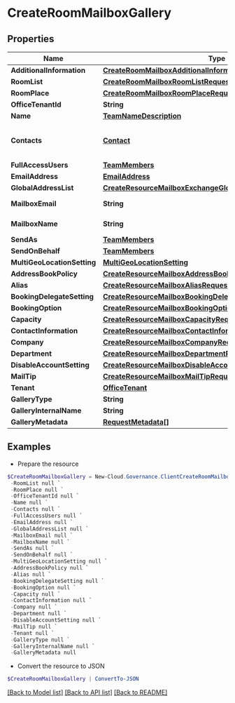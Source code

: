 # CreateRoomMailboxGallery
## Properties

Name | Type | Description | Notes
------------ | ------------- | ------------- | -------------
**AdditionalInformation** | [**CreateRoomMailboxAdditionalInformationRequestModel**](CreateRoomMailboxAdditionalInformationRequestModel.md) |  | [optional] 
**RoomList** | [**CreateRoomMailboxRoomListRequestModel**](CreateRoomMailboxRoomListRequestModel.md) |  | [optional] 
**RoomPlace** | [**CreateRoomMailboxRoomPlaceRequestModel**](CreateRoomMailboxRoomPlaceRequestModel.md) |  | [optional] 
**OfficeTenantId** | **String** |  | [optional] 
**Name** | [**TeamNameDescription**](TeamNameDescription.md) |  | [optional] 
**Contacts** | [**Contact**](Contact.md) | Activity model for primary contact,secondary contact | [optional] 
**FullAccessUsers** | [**TeamMembers**](TeamMembers.md) |  | [optional] 
**EmailAddress** | [**EmailAddress**](EmailAddress.md) |  | [optional] 
**GlobalAddressList** | [**CreateResourceMailboxExchangeGlobalAddressListRequestModel**](CreateResourceMailboxExchangeGlobalAddressListRequestModel.md) |  | [optional] 
**MailboxEmail** | **String** |  | [optional] [readonly] 
**MailboxName** | **String** |  | [optional] [readonly] 
**SendAs** | [**TeamMembers**](TeamMembers.md) |  | [optional] 
**SendOnBehalf** | [**TeamMembers**](TeamMembers.md) |  | [optional] 
**MultiGeoLocationSetting** | [**MultiGeoLocationSetting**](MultiGeoLocationSetting.md) |  | [optional] 
**AddressBookPolicy** | [**CreateResourceMailboxAddressBookPolicyRequestModel**](CreateResourceMailboxAddressBookPolicyRequestModel.md) |  | [optional] 
**Alias** | [**CreateResourceMailboxAliasRequestModel**](CreateResourceMailboxAliasRequestModel.md) |  | [optional] 
**BookingDelegateSetting** | [**CreateResourceMailboxBookingDelegateSettingRequestModel**](CreateResourceMailboxBookingDelegateSettingRequestModel.md) |  | [optional] 
**BookingOption** | [**CreateResourceMailboxBookingOptionRequestModel**](CreateResourceMailboxBookingOptionRequestModel.md) |  | [optional] 
**Capacity** | [**CreateResourceMailboxCapacityRequestModel**](CreateResourceMailboxCapacityRequestModel.md) |  | [optional] 
**ContactInformation** | [**CreateResourceMailboxContactInformationRequestModel**](CreateResourceMailboxContactInformationRequestModel.md) |  | [optional] 
**Company** | [**CreateResourceMailboxCompanyRequestModel**](CreateResourceMailboxCompanyRequestModel.md) |  | [optional] 
**Department** | [**CreateResourceMailboxDepartmentRequestModel**](CreateResourceMailboxDepartmentRequestModel.md) |  | [optional] 
**DisableAccountSetting** | [**CreateResourceMailboxDisableAccountRequestModel**](CreateResourceMailboxDisableAccountRequestModel.md) |  | [optional] 
**MailTip** | [**CreateResourceMailboxMailTipRequestModel**](CreateResourceMailboxMailTipRequestModel.md) |  | [optional] 
**Tenant** | [**OfficeTenant**](OfficeTenant.md) |  | [optional] 
**GalleryType** | **String** |  | [optional] 
**GalleryInternalName** | **String** |  | [optional] 
**GalleryMetadata** | [**RequestMetadata[]**](RequestMetadata.md) |  | [optional] 

## Examples

- Prepare the resource
```powershell
$CreateRoomMailboxGallery = New-Cloud.Governance.ClientCreateRoomMailboxGallery  -AdditionalInformation null `
 -RoomList null `
 -RoomPlace null `
 -OfficeTenantId null `
 -Name null `
 -Contacts null `
 -FullAccessUsers null `
 -EmailAddress null `
 -GlobalAddressList null `
 -MailboxEmail null `
 -MailboxName null `
 -SendAs null `
 -SendOnBehalf null `
 -MultiGeoLocationSetting null `
 -AddressBookPolicy null `
 -Alias null `
 -BookingDelegateSetting null `
 -BookingOption null `
 -Capacity null `
 -ContactInformation null `
 -Company null `
 -Department null `
 -DisableAccountSetting null `
 -MailTip null `
 -Tenant null `
 -GalleryType null `
 -GalleryInternalName null `
 -GalleryMetadata null
```

- Convert the resource to JSON
```powershell
$CreateRoomMailboxGallery | ConvertTo-JSON
```

[[Back to Model list]](../README.md#documentation-for-models) [[Back to API list]](../README.md#documentation-for-api-endpoints) [[Back to README]](../README.md)

